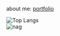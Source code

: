 about me: <a href="https://bmai1.github.io/" target="_blank">portfolio</a>

![Top Langs](https://github-readme-stats.vercel.app/api/top-langs/?username=bmai1&layout=compact&theme=dracula)
<br>
![nag](https://github.com/bmai1/bmai1/assets/104703637/47603530-ffe0-4f66-8702-ebb02874bbe4)


